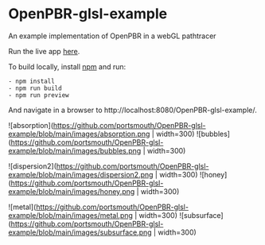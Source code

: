 # OpenPBR-glsl-example
An example implementation of OpenPBR in a webGL pathtracer

Run the live app [here](https://portsmouth.github.io/OpenPBR-glsl-example/).

To build locally, install [npm](https://www.npmjs.com/) and run:

    - npm install
    - npm run build
    - npm run preview

And navigate in a browser to http://localhost:8080/OpenPBR-glsl-example/.

![absorption](https://github.com/portsmouth/OpenPBR-glsl-example/blob/main/images/absorption.png | width=300) ![bubbles](https://github.com/portsmouth/OpenPBR-glsl-example/blob/main/images/bubbles.png | width=300)

![dispersion2](https://github.com/portsmouth/OpenPBR-glsl-example/blob/main/images/dispersion2.png | width=300) ![honey](https://github.com/portsmouth/OpenPBR-glsl-example/blob/main/images/honey.png | width=300)

![metal](https://github.com/portsmouth/OpenPBR-glsl-example/blob/main/images/metal.png | width=300) ![subsurface](https://github.com/portsmouth/OpenPBR-glsl-example/blob/main/images/subsurface.png | width=300)

